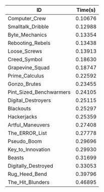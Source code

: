 |ID|Time(s)|
|-|-|
|Computer_Crew|0.10676|
|Smalltalk_Dribble|0.12988|
|Byte_Mechanics|0.13354|
|Rebooting_Rebels|0.13438|
|Loose_Screws|0.13913|
|Creed_Symbol|0.18630|
|Grapevine_Squad|0.18747|
|Prime_Calculus|0.22592|
|Gonzo_Brutes|0.23455|
|Pint_Sized_Benchwarmers|0.24105|
|Digital_Destroyers|0.25115|
|Blackouts|0.25297|
|Hackerjacks|0.25359|
|Artful_Maneuvers|0.27408|
|The_ERROR_List|0.27778|
|Pseudo_Boom|0.29696|
|Key_to_Innovation|0.29930|
|Beasts|0.31699|
|Digitally_Destroyed|0.33053|
|Rug_Heed_Bend|0.39796|
|The_Hit_Blunders|0.46895|
